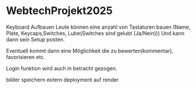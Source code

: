 # WebtechProjekt2025


Keyboard Aufbauen 
Leute können eine anzahl von Tastaturen bauen (Name, Plate, Keycaps,Switches, Lube(Switches sind gelubt (Ja/Nein)))
Und kann dann sein Setup posten.

Eventuell kommt dann eine Möglichkeit die zu bewerten(kommentar), favorisieren etc.

Login funktion wird auch in betracht gezogen. 

bilder speichern extern 
deployment auf render
